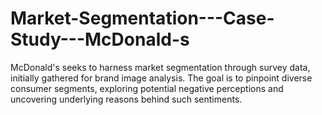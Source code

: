 # Market-Segmentation---Case-Study---McDonald-s
McDonald's seeks to harness market segmentation through survey data, initially gathered for brand image analysis. The goal is to pinpoint diverse consumer segments, exploring potential negative perceptions and uncovering underlying reasons behind such sentiments.
